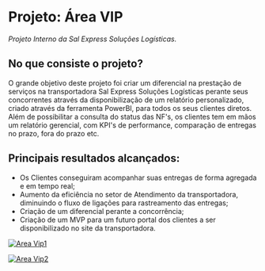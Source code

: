 # Projeto: Área VIP  
*Projeto Interno da Sal Express Soluções Logísticas.*  

## No que consiste o projeto?  
O grande objetivo deste projeto foi criar um diferencial na prestação de serviços na transportadora Sal Express Soluções Logísticas perante seus concorrentes através da disponibilização de um relatório personalizado, criado através da ferramenta PowerBI, para todos os seus clientes diretos.  Além de possibilitar a consulta do status das NF's, os clientes tem em mãos um relatório gerencial, com KPI's de performance, comparação de entregas no prazo, fora do prazo etc.

## Principais resultados alcançados:  
- Os Clientes conseguiram acompanhar suas entregas de forma agregada e em tempo real;
- Aumento da eficiência no setor de Atendimento da transportadora, diminuindo o fluxo de ligações para rastreamento das entregas;
- Criação de um diferencial perante a concorrência;
- Criação de um MVP para um futuro portal dos clientes a ser disponibilizado no site da transportadora.  
  
  

[![Area Vip1](https://i.imgur.com/RXuHJgF.png)](https://salexpress.com.br/portal/)  

[![Area Vip2](https://i.imgur.com/DsnFgHC.png)](https://salexpress.com.br/portal/)  


